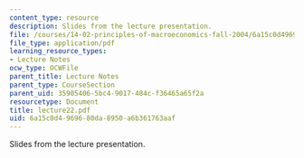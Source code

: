```yaml
---
content_type: resource
description: Slides from the lecture presentation.
file: /courses/14-02-principles-of-macroeconomics-fall-2004/6a15c0d4969680da8950a6b361763aaf_lecture22.pdf
file_type: application/pdf
learning_resource_types:
- Lecture Notes
ocw_type: OCWFile
parent_title: Lecture Notes
parent_type: CourseSection
parent_uid: 35905406-5bc4-9017-484c-f36465a65f2a
resourcetype: Document
title: lecture22.pdf
uid: 6a15c0d4-9696-80da-8950-a6b361763aaf
---
```

Slides from the lecture presentation.

